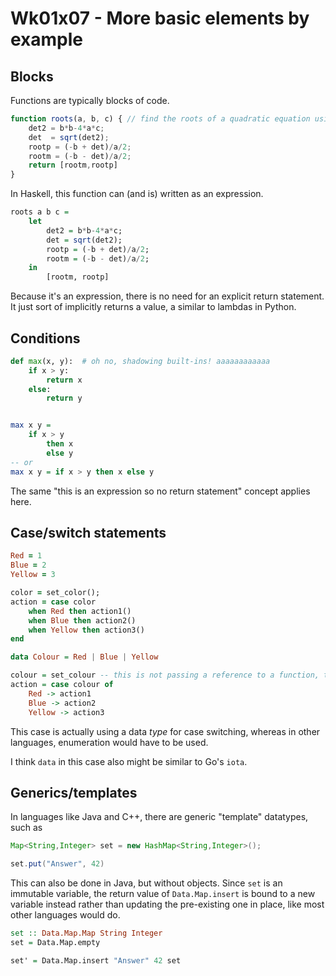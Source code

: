 # Wk01x07 - More basic elements by example

## Blocks

Functions are typically blocks of code.

```js
function roots(a, b, c) { // find the roots of a quadratic equation using the quadratic formula
    det2 = b*b-4*a*c;
    det  = sqrt(det2);
    rootp = (-b + det)/a/2;
    rootm = (-b - det)/a/2;
    return [rootm,rootp]
}
```

In Haskell, this function can (and is) written as an expression.

```hs
roots a b c =
    let
        det2 = b*b-4*a*c;
        det = sqrt(det2);
        rootp = (-b + det)/a/2;
        rootm = (-b - det)/a/2;
    in
        [rootm, rootp]
```

Because it's an expression, there is no need for an explicit return statement. It just sort of implicitly returns a value, a similar to lambdas in Python.

## Conditions

```py
def max(x, y):  # oh no, shadowing built-ins! aaaaaaaaaaaa
    if x > y:
        return x
    else:
        return y
```

```hs

max x y = 
    if x > y
        then x
        else y
-- or
max x y = if x > y then x else y
```

The same "this is an expression so no return statement" concept applies here.

## Case/switch statements

```ruby
Red = 1
Blue = 2
Yellow = 3

color = set_color();
action = case color 
    when Red then action1()
    when Blue then action2()
    when Yellow then action3()
end
```

```hs
data Colour = Red | Blue | Yellow

colour = set_colour -- this is not passing a reference to a function, this is a function call without arguments
action = case colour of
    Red -> action1
    Blue -> action2
    Yellow -> action3
```

This case is actually using a data *type* for case switching, whereas in other languages, enumeration would have to be used.

I think `data` in this case also might be similar to Go's `iota`.

## Generics/templates

In languages like Java and C++, there are generic "template" datatypes, such as 

```java
Map<String,Integer> set = new HashMap<String,Integer>();

set.put("Answer", 42)
```

This can also be done in Java, but without objects. Since `set` is an immutable variable, the return value of `Data.Map.insert` is bound to a new variable instead rather than updating the pre-existing one in place, like most other languages would do.

```hs
set :: Data.Map.Map String Integer
set = Data.Map.empty

set' = Data.Map.insert "Answer" 42 set
```